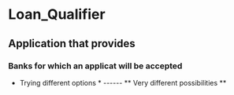 # Loan_Qualifier
## Application that provides 
### Banks for which an applicat will be accepted

* Trying different options * ------
** Very different possibilities **

